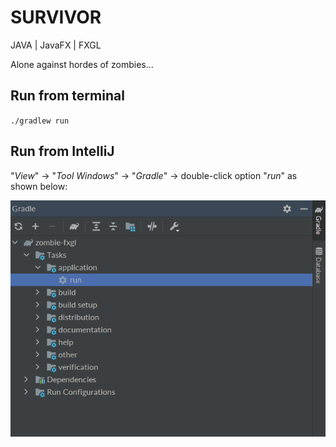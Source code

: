 # SURVIVOR

JAVA | JavaFX | FXGL

Alone against hordes of zombies...

## Run from terminal

``./gradlew run``

## Run from IntelliJ

"*View*" -> "*Tool Windows*" -> "*Gradle*" -> double-click option "*run*" as shown below:

![gradle snippet](src/main/resources/assets/gh/gradle-snipp.png)

